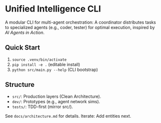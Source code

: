 # Unified Intelligence CLI

A modular CLI for multi-agent orchestration: A coordinator distributes tasks to specialized agents (e.g., coder, tester) for optimal execution, inspired by *AI Agents in Action*.

## Quick Start

1. `source .venv/bin/activate`
2. `pip install -e .` (editable install)
3. `python src/main.py --help` (CLI bootstrap)

## Structure

- `src/`: Production layers (Clean Architecture).
- `dev/`: Prototypes (e.g., agent network sims).
- `tests/`: TDD-first (mirror src/).

See `docs/architecture.md` for details. Iterate: Add entities next.